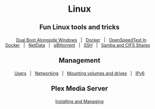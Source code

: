 <h1 align="center">
    <p>Linux<p>
</h1>

<h2 align="center">
     <p>Fun Linux tools and tricks<p>
</h2>

<div align="center">

&nbsp;&nbsp;&nbsp;[Dual Boot Alongside Windows](DualBootAlongsideWindows/README.md)&nbsp;&nbsp;&nbsp;|&nbsp;&nbsp;&nbsp;[Docker](Docker/README.md)&nbsp;&nbsp;&nbsp;|&nbsp;&nbsp;&nbsp;[OpenSpeedTest In Docker](Docker/OpenSpeedTest.md)&nbsp;&nbsp;&nbsp;|&nbsp;&nbsp;&nbsp;[NetData](Services/NetData.md)&nbsp;&nbsp;&nbsp;|&nbsp;&nbsp;&nbsp;[qBittorrent](Services/qbittorrent-nox.md)&nbsp;&nbsp;&nbsp;|&nbsp;&nbsp;&nbsp;[SSH](SSH/README.md)&nbsp;&nbsp;&nbsp;|&nbsp;&nbsp;&nbsp;[Samba and CIFS Shares](SambaCIFSShare/README.md)&nbsp;&nbsp;&nbsp;

</div>

<h2 align="center">
     <p>Management<p>
</h2>

<div align="center">

&nbsp;&nbsp;&nbsp;[Users](Management/Users.md)&nbsp;&nbsp;&nbsp;|&nbsp;&nbsp;&nbsp;[Networking](Management/Networking.md)&nbsp;&nbsp;&nbsp;|&nbsp;&nbsp;&nbsp;[Mounting volumes and drives](Management/Mounting.md)&nbsp;&nbsp;&nbsp;|&nbsp;&nbsp;&nbsp;[IPv6](Management/IPv6.md)&nbsp;&nbsp;&nbsp;

</div>

<h2 align="center">
     <p>Plex Media Server<p>
</h2>

<div align="center">

&nbsp;&nbsp;&nbsp;[Installing and Managing](PlexServer/README.md)&nbsp;&nbsp;&nbsp;

</div>